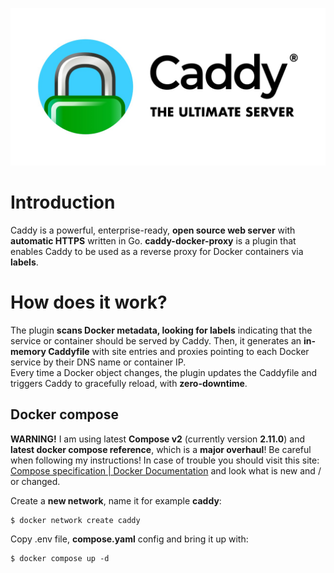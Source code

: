 ![enter image description here](https://raw.githubusercontent.com/docker-library/docs/175a99d9d009afb887a921e35bfa892a01d7be77/caddy/logo.png)

# Introduction

Caddy is a powerful, enterprise-ready, **open source web server** with **automatic HTTPS** written in Go. **caddy-docker-proxy** is a plugin that enables Caddy to be used as a reverse proxy for Docker containers via **labels**.

# How does it work?

The plugin **scans Docker metadata, looking for labels** indicating that the service or container should be served by Caddy. Then, it generates an **in-memory Caddyfile** with site entries and proxies pointing to each Docker service by their DNS name or container IP.  
Every time a Docker object changes, the plugin updates the Caddyfile and triggers Caddy to gracefully reload, with **zero-downtime**.

## Docker compose 

**WARNING!** I am using latest **Compose v2** (currently version **2.11.0**) and **latest docker compose reference**, which is a **major overhaul**! Be careful when following my instructions! In case of trouble you should visit this site: [Compose specification | Docker Documentation](https://docs.docker.com/compose/compose-file/) and look what is new and / or changed.

Create a **new network**, name it for example **caddy**:

    $ docker network create caddy

Copy .env file, **compose.yaml** config and bring it up with:
	
    $ docker compose up -d
